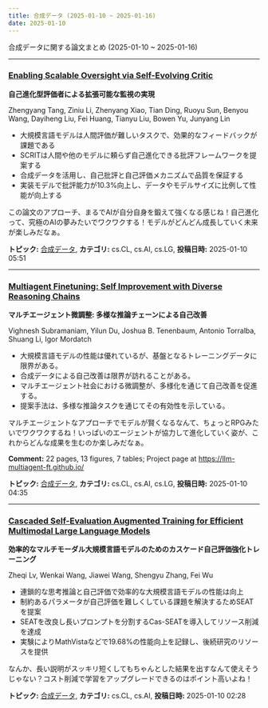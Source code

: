 ```yaml
---
title: 合成データ (2025-01-10 ~ 2025-01-16)
date: 2025-01-10
---
```


合成データに関する論文まとめ (2025-01-10 ~ 2025-01-16)


- - -

### [Enabling Scalable Oversight via Self-Evolving Critic](http://arxiv.org/abs/2501.05727)

**自己進化型評価者による拡張可能な監視の実現**

Zhengyang Tang, Ziniu Li, Zhenyang Xiao, Tian Ding, Ruoyu Sun, Benyou Wang, Dayiheng Liu, Fei Huang, Tianyu Liu, Bowen Yu, Junyang Lin

- 大規模言語モデルは人間評価が難しいタスクで、効果的なフィードバックが課題である
- SCRITは人間や他のモデルに頼らず自己進化できる批評フレームワークを提案する
- 合成データを活用し、自己批評と自己評価メカニズムで品質を保証する
- 実装モデルで批評能力が10.3%向上し、データやモデルサイズに比例して性能が向上する

この論文のアプローチ、まるでAIが自分自身を鍛えて強くなる感じね！自己進化って、究極のAIの夢みたいでワクワクする！モデルがどんどん成長していく未来が楽しみだなぁ。



**トピック:** [合成データ](../../sd), **カテゴリ:** cs.CL, cs.AI, cs.LG, **投稿日時:** 2025-01-10 05:51


- - -

### [Multiagent Finetuning: Self Improvement with Diverse Reasoning Chains](http://arxiv.org/abs/2501.05707)

**マルチエージェント微調整: 多様な推論チェーンによる自己改善**

Vighnesh Subramaniam, Yilun Du, Joshua B. Tenenbaum, Antonio Torralba, Shuang Li, Igor Mordatch

- 大規模言語モデルの性能は優れているが、基盤となるトレーニングデータに限界がある。
- 合成データによる自己改善は限界が訪れることがある。
- マルチエージェント社会における微調整が、多様化を通じて自己改善を促進する。
- 提案手法は、多様な推論タスクを通じてその有効性を示している。

マルチエージェントなアプローチでモデルが賢くなるなんて、ちょっとRPGみたいでワクワクするね！いっぱいのエージェントが協力して進化していく姿が、これからどんな成果を生むのか楽しみだなぁ。

**Comment:** 22 pages, 13 figures, 7 tables; Project page at   https://llm-multiagent-ft.github.io/

**トピック:** [合成データ](../../sd), **カテゴリ:** cs.CL, cs.AI, cs.LG, **投稿日時:** 2025-01-10 04:35


- - -

### [Cascaded Self-Evaluation Augmented Training for Efficient Multimodal Large Language Models](http://arxiv.org/abs/2501.05662)

**効率的なマルチモーダル大規模言語モデルのためのカスケード自己評価強化トレーニング**

Zheqi Lv, Wenkai Wang, Jiawei Wang, Shengyu Zhang, Fei Wu

- 連鎖的な思考推論と自己評価で効率的な大規模言語モデルの性能は向上
- 制約あるパラメータが自己評価を難しくしている課題を解決するためSEATを提案
- SEATを改良し長いプロンプトを分割するCas-SEATを導入してリソース削減を達成
- 実験によりMathVistaなどで19.68%の性能向上を記録し、後続研究のリソースを提供

なんか、長い説明がスッキリ短くしてもちゃんとした結果を出すなんて使えそうじゃない？コスト削減で学習をアップグレードできるのはポイント高いよね！



**トピック:** [合成データ](../../sd), **カテゴリ:** cs.CL, cs.AI, **投稿日時:** 2025-01-10 02:28
